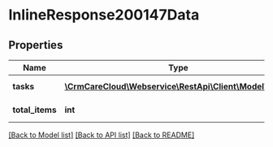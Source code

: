 # InlineResponse200147Data

## Properties
Name | Type | Description | Notes
------------ | ------------- | ------------- | -------------
**tasks** | [**\CrmCareCloud\Webservice\RestApi\Client\Model\Task[]**](Task.md) | List of all tasks | [optional] 
**total_items** | **int** | Count of all found tasks | [optional] 

[[Back to Model list]](../../README.md#documentation-for-models) [[Back to API list]](../../README.md#documentation-for-api-endpoints) [[Back to README]](../../README.md)


